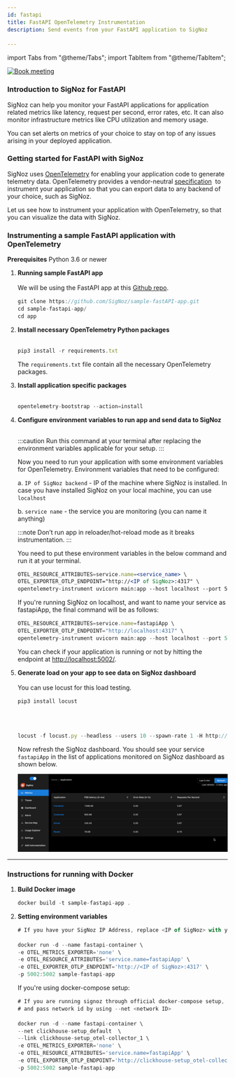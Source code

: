 ```yaml
---
id: fastapi
title: FastAPI OpenTelemetry Instrumentation
description: Send events from your FastAPI application to SigNoz

---
```


import Tabs from "@theme/Tabs";
import TabItem from "@theme/TabItem";

<p align="center">

[![Book meeting](/img/docs/ZoomCTA1.png)](https://calendly.com/pranay-signoz/instrumentation-office-hrs)

</p>

### Introduction to SigNoz for FastAPI

SigNoz can help you monitor your FastAPI applications for application related metrics like latency, request per second, error rates, etc. It can also monitor infrastructure metrics like CPU utilization and memory usage.

You can set alerts on metrics of your choice to stay on top of any issues arising in your deployed application.

### Getting started for FastAPI with SigNoz

SigNoz uses <a href = "https://opentelemetry.io/" rel="noopener noreferrer nofollow" target="_blank" >OpenTelemetry</a> for enabling your application code to generate telemetry data. OpenTelemetry provides a vendor-neutral <a href = "https://github.com/open-telemetry/opentelemetry-specification" rel="noopener noreferrer nofollow" target="_blank" >specification</a>  to instrument your application so that you can export data to any backend of your choice, such as SigNoz.

Let us see how to instrument your application with OpenTelemetry, so that you can visualize the data with SigNoz.

### Instrumenting a sample FastAPI application with OpenTelemetry

**Prerequisites**
Python 3.6 or newer

1. **Running sample FastAPI app**<br></br>
   We will be using the FastAPI app at this [Github repo](https://github.com/SigNoz/sample-fastAPI-app).

   ```jsx
   git clone https://github.com/SigNoz/sample-fastAPI-app.git
   cd sample-fastapi-app/
   cd app
   ```

2. **Install necessary OpenTelemetry Python packages**<br></br>
   
   ```jsx
   pip3 install -r requirements.txt
   ```
   
   The `requirements.txt` file contain all the necessary OpenTelemetry packages.

3. **Install application specific packages**<br></br>
   
   ```jsx
   opentelemetry-bootstrap --action=install
   ```

4. **Configure environment variables to run app and send data to SigNoz**<br></br>
   
   :::caution
   Run this command at your terminal after replacing the environment variables applicable for your setup.
   :::

   Now you need to run your application with some environment variables for OpenTelemetry. Environment variables that need to be configured:

   a. `IP of SigNoz backend` - IP of the machine where SigNoz is installed. In case you have installed SigNoz on your local machine, you can use `localhost`

   b. `service name` - the service you are monitoring (you can name it anything)

   :::note
   Don’t run app in reloader/hot-reload mode as it breaks instrumentation.
   :::

   You need to put these environment variables in the below command and run it at your terminal.

   ```jsx
   OTEL_RESOURCE_ATTRIBUTES=service.name=<service_name> \
   OTEL_EXPORTER_OTLP_ENDPOINT="http://<IP of SigNoz>:4317" \
   opentelemetry-instrument uvicorn main:app --host localhost --port 5002
   ```

   If you're running SigNoz on localhost, and want to name your service as fastapiApp, the final command will be as follows:
   ```jsx
   OTEL_RESOURCE_ATTRIBUTES=service.name=fastapiApp \
   OTEL_EXPORTER_OTLP_ENDPOINT="http://localhost:4317" \
   opentelemetry-instrument uvicorn main:app --host localhost --port 5002
   ```
   You can check if your application is running or not by hitting the endpoint at [http://localhost:5002/](http://localhost:5002/).

5. **Generate load on your app to see data on SigNoz dashboard**<br></br>
   You can use locust for this load testing.

   ```jsx
   pip3 install locust
   ```

   <br></br>

   ```jsx
   locust -f locust.py --headless --users 10 --spawn-rate 1 -H http://localhost:5002
   ```

   Now refresh the SigNoz dashboard. You should see your service `fastapiApp` in the list of applications monitored on SigNoz dashboard as shown below.

   ![fastapi-app-instrumentation](../../static/img/docs/fastapi_instrumentation.gif)

---

### Instructions for running with Docker
1. **Build Docker image**

   ```jsx
   docker build -t sample-fastapi-app .
   ```

2. **Setting environment variables**
   
   ```jsx
   # If you have your SigNoz IP Address, replace <IP of SigNoz> with your IP Address. 

   docker run -d --name fastapi-container \
   -e OTEL_METRICS_EXPORTER='none' \
   -e OTEL_RESOURCE_ATTRIBUTES='service.name=fastapiApp' \
   -e OTEL_EXPORTER_OTLP_ENDPOINT='http://<IP of SigNoz>:4317' \
   -p 5002:5002 sample-fastapi-app
   ```

   If you're using docker-compose setup:

   ```jsx
   # If you are running signoz through official docker-compose setup, run `docker network ls` and find clickhouse network id. It will be something like this clickhouse-setup_default 
   # and pass network id by using --net <network ID>

   docker run -d --name fastapi-container \ 
   --net clickhouse-setup_default  \ 
   --link clickhouse-setup_otel-collector_1 \
   -e OTEL_METRICS_EXPORTER='none' \
   -e OTEL_RESOURCE_ATTRIBUTES='service.name=fastapiApp' \
   -e OTEL_EXPORTER_OTLP_ENDPOINT='http://clickhouse-setup_otel-collector_1:4317' \
   -p 5002:5002 sample-fastapi-app
   ```




